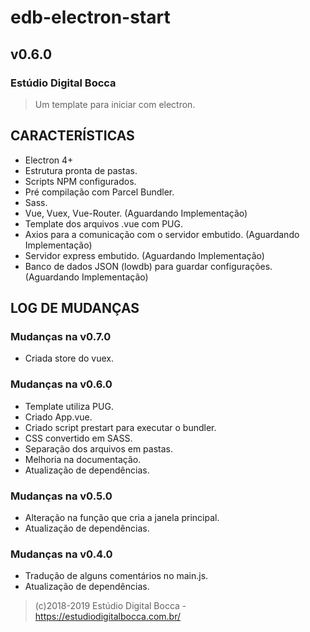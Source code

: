 # edb-electron-start

## v0.6.0

### Estúdio Digital Bocca

> Um template para iniciar com electron.

## CARACTERÍSTICAS

- Electron 4+
- Estrutura pronta de pastas.
- Scripts NPM configurados.
- Pré compilação com Parcel Bundler.
- Sass.
- Vue, Vuex, Vue-Router. (Aguardando Implementação)
- Template dos arquivos .vue com PUG.
- Axios para a comunicação com o servidor embutido. (Aguardando Implementação)
- Servidor express embutido. (Aguardando Implementação)
- Banco de dados JSON (lowdb) para guardar configurações. (Aguardando Implementação)

## LOG DE MUDANÇAS

### Mudanças na v0.7.0

- Criada store do vuex.

### Mudanças na v0.6.0

- Template utiliza PUG.
- Criado App.vue.
- Criado script prestart para executar o bundler.
- CSS convertido em SASS.
- Separação dos arquivos em pastas.
- Melhoria na documentação.
- Atualização de dependências.

### Mudanças na v0.5.0

- Alteração na função que cria a janela principal.
- Atualização de dependências.

### Mudanças na v0.4.0

- Tradução de alguns comentários no main.js.
- Atualização de dependências.

> (c)2018-2019 Estúdio Digital Bocca - <https://estudiodigitalbocca.com.br/>
